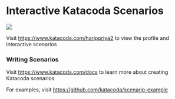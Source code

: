 # Interactive Katacoda Scenarios

[![](http://shields.katacoda.com/katacoda/harippriya2/count.svg)](https://www.katacoda.com/harippriya2 "Get your profile on Katacoda.com")

Visit https://www.katacoda.com/harippriya2 to view the profile and interactive scenarios

### Writing Scenarios
Visit https://www.katacoda.com/docs to learn more about creating Katacoda scenarios

For examples, visit https://github.com/katacoda/scenario-example
